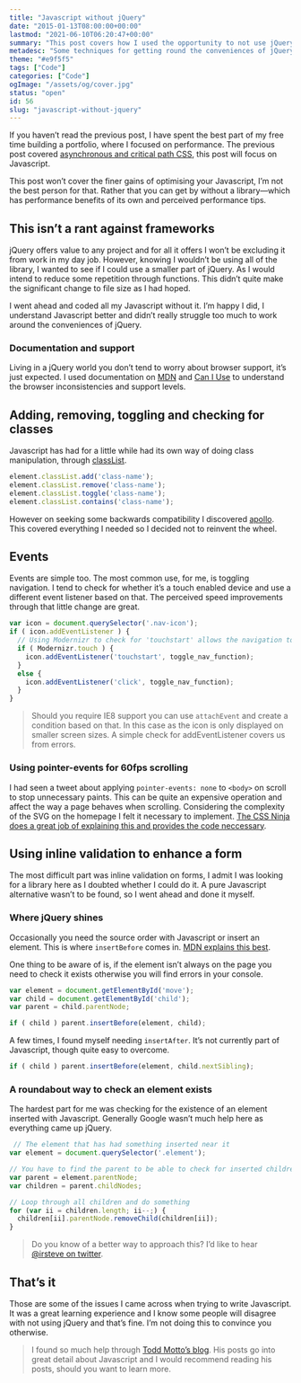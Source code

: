 ```yaml
---
title: "Javascript without jQuery"
date: "2015-01-13T08:00:00+00:00"
lastmod: "2021-06-10T06:20:47+00:00"
summary: "This post covers how I used the opportunity to not use jQuery to further my Javascript knowledge, as well as the performance benefits gained from this. I found alternatives to what jQuery offers and it wasn’t completely simple, but hopefully I can show beginners alike how to overcome some of the problems."
metadesc: "Some techniques for getting round the conveniences of jQuery and showing that how easy it is to use vanilla javascript."
theme: "#e9f5f5"
tags: ["Code"]
categories: ["Code"]
ogImage: "/assets/og/cover.jpg"
status: "open"
id: 56
slug: "javascript-without-jquery"
---
```


If you haven’t read the previous post, I have spent the best part of my free time building a portfolio, where I focused on performance. The previous post covered [asynchronous and critical path CSS](http://iamsteve.me/blog/entry/critical-asynchronous-css), this post will focus on Javascript. 

This post won’t cover the finer gains of optimising your Javascript, I’m not the best person for that. Rather that you can get by without a library—which has performance benefits of its own and perceived performance tips.

## This isn’t a rant against frameworks
jQuery offers value to any project and for all it offers I won’t be excluding it from work in my day job. However, knowing I wouldn’t be using all of the library, I wanted to see if I could use a smaller part of jQuery. As I would intend to reduce some repetition through functions. This didn’t quite make the significant change to file size as I had hoped.

I went ahead and coded all my Javascript without it. I’m happy I did, I understand Javascript better and didn’t really struggle too much to work around the conveniences of jQuery.

### Documentation and support
Living in a jQuery world you don’t tend to worry about browser support, it’s just expected. I used documentation on [MDN](https://developer.mozilla.org/en-US/) and [Can I Use](http://caniuse.com/) to understand the browser inconsistencies and support levels.

## Adding, removing, toggling and checking for classes
Javascript has had for a little while had its own way of doing class manipulation, through [classList](http://caniuse.com/#search=classList).

```javascript
element.classList.add('class-name');
element.classList.remove('class-name');
element.classList.toggle('class-name');
element.classList.contains('class-name');
```

However on seeking some backwards compatibility I discovered [apollo](https://github.com/toddmotto/apollo). This covered everything I needed so I decided not to reinvent the wheel.

## Events
Events are simple too. The most common use, for me, is toggling navigation. I tend to check for whether it’s a touch enabled device and use a different event listener based on that. The perceived speed improvements through that little change are great.

```javascript
var icon = document.querySelector('.nav-icon');
if ( icon.addEventListener ) {
  // Using Modernizr to check for 'touchstart' allows the navigation to open quicker on touch enabled devices
  if ( Modernizr.touch ) {
    icon.addEventListener('touchstart', toggle_nav_function);
  }
  else {
    icon.addEventListener('click', toggle_nav_function);
  }
}
```

> Should you require IE8 support you can use `attachEvent` and create a condition based on that. In this case as the icon is only displayed on smaller screen sizes. A simple check for addEventListener covers us from errors.

### Using pointer-events for 60fps scrolling
I had seen a tweet about applying `pointer-events: none` to `<body>` on scroll to stop unnecessary paints. This can be quite an expensive operation and affect the way a page behaves when scrolling. Considering the complexity of the SVG on the homepage I felt it necessary to implement. [The CSS Ninja does a great job of explaining this and provides the code neccessary](http://www.thecssninja.com/javascript/follow-up-60fps-scroll).

## Using inline validation to enhance a form
The most difficult part was inline validation on forms, I admit I was looking for a library here as I doubted whether I could do it. A pure Javascript alternative wasn’t to be found, so I went ahead and done it myself.

### Where jQuery shines
Occasionally you need the source order with Javascript or insert an element. This is where `insertBefore` comes in. [MDN explains this best](https://developer.mozilla.org/en-US/docs/Web/API/Node.insertBefore).

One thing to be aware of is, if the element isn’t always on the page you need to check it exists otherwise you will find errors in your console.

```javascript
var element = document.getElementById('move');
var child = document.getElementById('child');
var parent = child.parentNode;

if ( child ) parent.insertBefore(element, child);
```

A few times, I found myself needing `insertAfter`. It’s not currently part of Javascript, though quite easy to overcome.

```javascript
if ( child ) parent.insertBefore(element, child.nextSibling);
```

### A roundabout way to check an element exists
The hardest part for me was checking for the existence of an element inserted with Javascript. Generally Google wasn’t much help here as everything came up jQuery.

```javascript
 // The element that has had something inserted near it
var element = document.querySelector('.element');

// You have to find the parent to be able to check for inserted children
var parent = element.parentNode;
var children = parent.childNodes;

// Loop through all children and do something
for (var ii = children.length; ii--;) {
  children[ii].parentNode.removeChild(children[ii]);
}
```

> Do you know of a better way to approach this? I’d like to hear [@irsteve on twitter](http://twitter.com/irsteve).

## That’s it
Those are some of the issues I came across when trying to write Javascript. It was a great learning experience and I know some people will disagree with not using jQuery and that’s fine. I’m not doing this to convince you otherwise.

> I found so much help through [Todd Motto’s blog](http://toddmotto.com). His posts go into great detail about Javascript and I would recommend reading his posts, should you want to learn more.